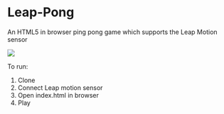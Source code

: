 Leap-Pong
==============

An HTML5 in browser ping pong game which supports the Leap Motion sensor

![](http://i.imgur.com/hHONLVI.png)

To run:

1. Clone
2. Connect Leap motion sensor
3. Open index.html in browser
4. Play
